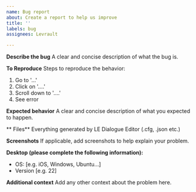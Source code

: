 ```yaml
---
name: Bug report
about: Create a report to help us improve
title: ''
labels: bug
assignees: Levrault

---
```


**Describe the bug**
A clear and concise description of what the bug is.

**To Reproduce**
Steps to reproduce the behavior:
1. Go to '...'
2. Click on '....'
3. Scroll down to '....'
4. See error

**Expected behavior**
A clear and concise description of what you expected to happen.

** Files**
Everything generated by LE Dialogue Editor (.cfg, .json etc.)

**Screenshots**
If applicable, add screenshots to help explain your problem.

**Desktop (please complete the following information):**
 - OS: [e.g. iOS, Windows, Ubuntu...]
 - Version [e.g. 22]

**Additional context**
Add any other context about the problem here.
